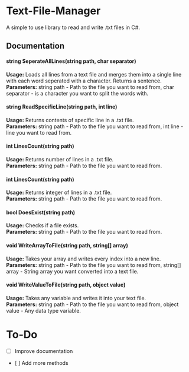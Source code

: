 # Text-File-Manager
A simple to use library to read and write .txt files in C#.<br/>

## Documentation
#### **string SeperateAllLines(string path, char separator)**<br/>
**Usage:** Loads all lines from a text file and merges them into a single line with each word seperated with a character. Returns a sentence.<br/>
**Parameters:** string path - Path to the file you want to read from, char separator - is a character you want to split the words with.<br/>


#### **string ReadSpecificLine(string path, int line)**<br/>
**Usage:** Returns contents of specific line in a .txt file.<br/> 
**Parameters:** string path - Path to the file you want to read from, int line - line you want to read from.<br/>


#### **int LinesCount(string path)**<br/>
**Usage:** Returns number of lines in a .txt file.<br/>
**Parameters:** string path - Path to the file you want to read from.<br/>


#### **int LinesCount(string path)**<br/>
**Usage:** Returns integer of lines in a .txt file.<br/>
**Parameters:** string path - Path to the file you want to read from.<br/>


#### **bool DoesExist(string path)**<br/>
**Usage:** Checks if a file exists.<br/>
**Parameters:** string path - Path to the file you want to read from.<br/>


#### **void WriteArrayToFile(string path, string[] array)**<br/>
**Usage:** Takes your array and writes every index into a new line.<br/>
**Parameters:** string path - Path to the file you want to read from, string[] array - String array you want converted into a text file.<br/>


#### **void WriteValueToFile(string path, object value)**<br/>
**Usage:** Takes any variable and writes it into your text file.<br/>
**Parameters:** string path - Path to the file you want to read from, object value - Any data type variable.<br/>


# To-Do<br/>
- [ ] Improve documentation<br/>
- [ ] Add more methods<br/>

